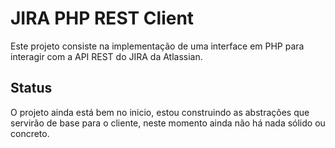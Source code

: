# JIRA PHP REST Client

Este projeto consiste na implementação de uma interface em PHP para interagir
com a API REST do JIRA da Atlassian.

## Status

O projeto ainda está bem no inicio, estou construindo as abstrações que servirão
de base para o cliente, neste momento ainda não há nada sólido ou concreto.
